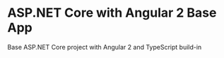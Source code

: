 # ASP.NET Core with Angular 2 Base App
Base ASP.NET Core project with Angular 2 and TypeScript build-in
